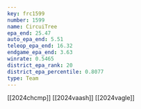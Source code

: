 ```yaml
---
key: frc1599
number: 1599
name: CircuiTree
epa_end: 25.47
auto_epa_end: 5.51
teleop_epa_end: 16.32
endgame_epa_end: 3.63
winrate: 0.5465
district_epa_rank: 20
district_epa_percentile: 0.8077
type: Team
---
```

[[2024chcmp]]
[[2024vaash]]
[[2024vagle]]
